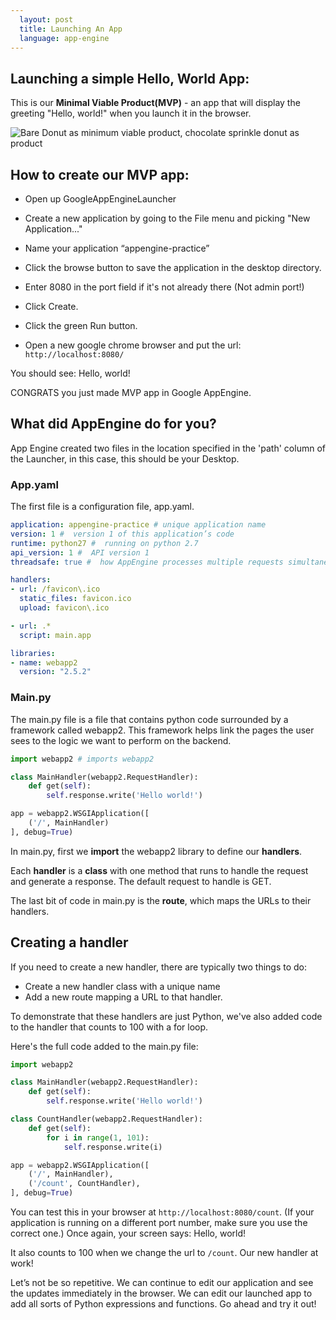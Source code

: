 ```yaml
---
  layout: post
  title: Launching An App
  language: app-engine
---
```

## Launching a simple Hello, World App:

This is our **Minimal Viable Product(MVP)** - an app that will display the greeting "Hello, world!" when you launch it in the browser.

![Bare Donut as minimum viable product, chocolate sprinkle donut as product](https://pando-assets.s3.amazonaws.com/uploads/2013/02/product_donuts-copy.jpg)

## How to create our MVP app:
+ Open up GoogleAppEngineLauncher

+ Create a new application by going to the File menu and picking "New Application..."

+ Name your application “appengine-practice”
+ Click the browse button to save the application in the desktop directory.  

+ Enter 8080 in the port field if it's not already there (Not admin port!)

+ Click Create.
+ Click the green Run button.

+ Open a new google chrome browser and put the url: `http://localhost:8080/`

You should see: Hello, world!

CONGRATS you just made MVP app in Google AppEngine.



## What did AppEngine do for you?

App Engine created two files in the location specified in the 'path' column of the Launcher, in this case, this should be your Desktop.

###  App.yaml
The first file is a configuration file, app.yaml.

```yaml
application: appengine-practice # unique application name
version: 1 #  version 1 of this application’s code
runtime: python27 #  running on python 2.7
api_version: 1 #  API version 1
threadsafe: true #  how AppEngine processes multiple requests simultaneously

handlers:
- url: /favicon\.ico
  static_files: favicon.ico
  upload: favicon\.ico

- url: .*
  script: main.app

libraries:
- name: webapp2
  version: "2.5.2"
```
###  Main.py
The main.py file is a file that contains python code surrounded by a framework called webapp2. This framework helps link the pages the user sees to the logic we want to perform on the backend.

```python
import webapp2 # imports webapp2

class MainHandler(webapp2.RequestHandler):
    def get(self):
        self.response.write('Hello world!')

app = webapp2.WSGIApplication([
    ('/', MainHandler)
], debug=True)
```

In main.py, first we **import** the webapp2 library to define our **handlers**.

Each **handler** is a **class** with one method that runs to handle the request and generate a response. The default request to handle is GET.

The last bit of code in main.py is the **route**, which maps the URLs to their handlers.

## Creating a handler
If you need to create a new handler, there are typically two things to do:

+ Create a new handler class with a unique name
+ Add a new route mapping a URL to that handler.

To demonstrate that these handlers are just Python, we've also added code to the handler that counts to 100 with a for loop.

Here's the full code added to the main.py file:

```python
import webapp2

class MainHandler(webapp2.RequestHandler):
    def get(self):
        self.response.write('Hello world!')

class CountHandler(webapp2.RequestHandler):
    def get(self):
        for i in range(1, 101):
            self.response.write(i)

app = webapp2.WSGIApplication([
    ('/', MainHandler),
    ('/count', CountHandler),
], debug=True)
```
You can test this in your browser at `http://localhost:8080/count`. (If your application is running on a different port number, make sure you use the correct one.)
Once again, your screen says: Hello, world!

It also counts to 100 when we change the url to `/count`. Our new handler at work!

Let’s not be so repetitive. We can continue to edit our application and see the updates immediately in the browser. We can edit our launched app to add all sorts of Python expressions and functions. Go ahead and try it out!
